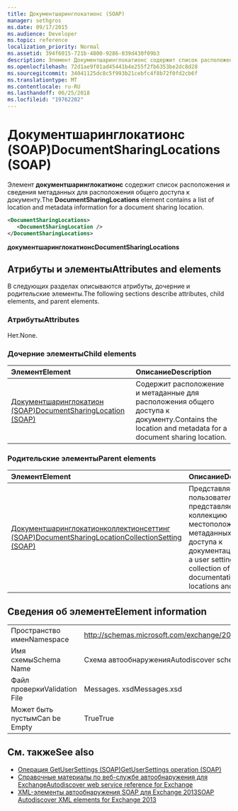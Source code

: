 ```yaml
---
title: Документшаринглокатионс (SOAP)
manager: sethgros
ms.date: 09/17/2015
ms.audience: Developer
ms.topic: reference
localization_priority: Normal
ms.assetid: 394f6015-721b-4800-9286-039d430f09b3
description: Элемент Документшаринглокатионс содержит список расположения и сведения метаданных для расположения общего доступа к документу.
ms.openlocfilehash: 72d1ae9f01ad45441b4e255f2fb6353be2dc8d28
ms.sourcegitcommit: 34041125dc8c5f993b21cebfc4f8b72f0fd2cb6f
ms.translationtype: MT
ms.contentlocale: ru-RU
ms.lasthandoff: 06/25/2018
ms.locfileid: "19762202"
---
```

# <a name="documentsharinglocations-soap"></a><span data-ttu-id="633d6-103">Документшаринглокатионс (SOAP)</span><span class="sxs-lookup"><span data-stu-id="633d6-103">DocumentSharingLocations (SOAP)</span></span>

<span data-ttu-id="633d6-104">Элемент **документшаринглокатионс** содержит список расположения и сведения метаданных для расположения общего доступа к документу.</span><span class="sxs-lookup"><span data-stu-id="633d6-104">The **DocumentSharingLocations** element contains a list of location and metadata information for a document sharing location.</span></span> 
  
```XML
<DocumentSharingLocations>
   <DocumentSharingLocation />
</DocumentSharingLocations>
```

 <span data-ttu-id="633d6-105">**документшаринглокатионс**</span><span class="sxs-lookup"><span data-stu-id="633d6-105">**DocumentSharingLocations**</span></span>
## <a name="attributes-and-elements"></a><span data-ttu-id="633d6-106">Атрибуты и элементы</span><span class="sxs-lookup"><span data-stu-id="633d6-106">Attributes and elements</span></span>

<span data-ttu-id="633d6-107">В следующих разделах описываются атрибуты, дочерние и родительские элементы.</span><span class="sxs-lookup"><span data-stu-id="633d6-107">The following sections describe attributes, child elements, and parent elements.</span></span>
  
### <a name="attributes"></a><span data-ttu-id="633d6-108">Атрибуты</span><span class="sxs-lookup"><span data-stu-id="633d6-108">Attributes</span></span>

<span data-ttu-id="633d6-109">Нет.</span><span class="sxs-lookup"><span data-stu-id="633d6-109">None.</span></span>
  
### <a name="child-elements"></a><span data-ttu-id="633d6-110">Дочерние элементы</span><span class="sxs-lookup"><span data-stu-id="633d6-110">Child elements</span></span>

|<span data-ttu-id="633d6-111">**Элемент**</span><span class="sxs-lookup"><span data-stu-id="633d6-111">**Element**</span></span>|<span data-ttu-id="633d6-112">**Описание**</span><span class="sxs-lookup"><span data-stu-id="633d6-112">**Description**</span></span>|
|:-----|:-----|
|[<span data-ttu-id="633d6-113">Документшаринглокатион (SOAP)</span><span class="sxs-lookup"><span data-stu-id="633d6-113">DocumentSharingLocation (SOAP)</span></span>](documentsharinglocation-soap.md) <br/> |<span data-ttu-id="633d6-114">Содержит расположение и метаданные для расположения общего доступа к документу.</span><span class="sxs-lookup"><span data-stu-id="633d6-114">Contains the location and metadata for a document sharing location.</span></span>  <br/> |
   
### <a name="parent-elements"></a><span data-ttu-id="633d6-115">Родительские элементы</span><span class="sxs-lookup"><span data-stu-id="633d6-115">Parent elements</span></span>

|<span data-ttu-id="633d6-116">**Элемент**</span><span class="sxs-lookup"><span data-stu-id="633d6-116">**Element**</span></span>|<span data-ttu-id="633d6-117">**Описание**</span><span class="sxs-lookup"><span data-stu-id="633d6-117">**Description**</span></span>|
|:-----|:-----|
|[<span data-ttu-id="633d6-118">Документшаринглокатионколлектионсеттинг (SOAP)</span><span class="sxs-lookup"><span data-stu-id="633d6-118">DocumentSharingLocationCollectionSetting (SOAP)</span></span>](documentsharinglocationcollectionsetting-soap.md) <br/> |<span data-ttu-id="633d6-119">Представляет параметр пользователя, который представляет собой коллекцию местоположений и метаданных общего доступа к документации.</span><span class="sxs-lookup"><span data-stu-id="633d6-119">Represents a user setting that is a collection of documentation sharing locations and metadata.</span></span>  <br/> |
   
## <a name="element-information"></a><span data-ttu-id="633d6-120">Сведения об элементе</span><span class="sxs-lookup"><span data-stu-id="633d6-120">Element information</span></span>

|||
|:-----|:-----|
|<span data-ttu-id="633d6-121">Пространство имен</span><span class="sxs-lookup"><span data-stu-id="633d6-121">Namespace</span></span>  <br/> |http://schemas.microsoft.com/exchange/2010/Autodiscover  <br/> |
|<span data-ttu-id="633d6-122">Имя схемы</span><span class="sxs-lookup"><span data-stu-id="633d6-122">Schema Name</span></span>  <br/> |<span data-ttu-id="633d6-123">Схема автообнаружения</span><span class="sxs-lookup"><span data-stu-id="633d6-123">Autodiscover schema</span></span>  <br/> |
|<span data-ttu-id="633d6-124">Файл проверки</span><span class="sxs-lookup"><span data-stu-id="633d6-124">Validation File</span></span>  <br/> |<span data-ttu-id="633d6-125">Messages. xsd</span><span class="sxs-lookup"><span data-stu-id="633d6-125">Messages.xsd</span></span>  <br/> |
|<span data-ttu-id="633d6-126">Может быть пустым</span><span class="sxs-lookup"><span data-stu-id="633d6-126">Can be Empty</span></span>  <br/> |<span data-ttu-id="633d6-127">True</span><span class="sxs-lookup"><span data-stu-id="633d6-127">True</span></span>  <br/> |
   
## <a name="see-also"></a><span data-ttu-id="633d6-128">См. также</span><span class="sxs-lookup"><span data-stu-id="633d6-128">See also</span></span>

- [<span data-ttu-id="633d6-129">Операция GetUserSettings (SOAP)</span><span class="sxs-lookup"><span data-stu-id="633d6-129">GetUserSettings operation (SOAP)</span></span>](getusersettings-operation-soap.md)
- [<span data-ttu-id="633d6-130">Справочные материалы по веб-службе автообнаружения для Exchange</span><span class="sxs-lookup"><span data-stu-id="633d6-130">Autodiscover web service reference for Exchange</span></span>](autodiscover-web-service-reference-for-exchange.md)
- [<span data-ttu-id="633d6-131">XML-элементы автообнаружения SOAP для Exchange 2013</span><span class="sxs-lookup"><span data-stu-id="633d6-131">SOAP Autodiscover XML elements for Exchange 2013</span></span>](soap-autodiscover-xml-elements-for-exchange-2013.md)

